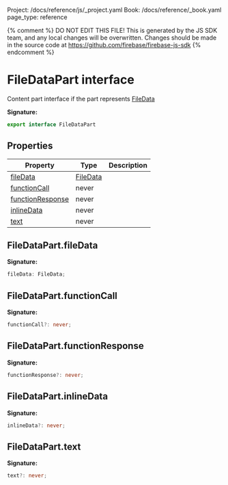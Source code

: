 Project: /docs/reference/js/_project.yaml
Book: /docs/reference/_book.yaml
page_type: reference

{% comment %}
DO NOT EDIT THIS FILE!
This is generated by the JS SDK team, and any local changes will be
overwritten. Changes should be made in the source code at
https://github.com/firebase/firebase-js-sdk
{% endcomment %}

# FileDataPart interface
Content part interface if the part represents [FileData](./vertexai-preview.filedata.md#filedata_interface)

<b>Signature:</b>

```typescript
export interface FileDataPart 
```

## Properties

|  Property | Type | Description |
|  --- | --- | --- |
|  [fileData](./vertexai-preview.filedatapart.md#filedatapartfiledata) | [FileData](./vertexai-preview.filedata.md#filedata_interface) |  |
|  [functionCall](./vertexai-preview.filedatapart.md#filedatapartfunctioncall) | never |  |
|  [functionResponse](./vertexai-preview.filedatapart.md#filedatapartfunctionresponse) | never |  |
|  [inlineData](./vertexai-preview.filedatapart.md#filedatapartinlinedata) | never |  |
|  [text](./vertexai-preview.filedatapart.md#filedataparttext) | never |  |

## FileDataPart.fileData

<b>Signature:</b>

```typescript
fileData: FileData;
```

## FileDataPart.functionCall

<b>Signature:</b>

```typescript
functionCall?: never;
```

## FileDataPart.functionResponse

<b>Signature:</b>

```typescript
functionResponse?: never;
```

## FileDataPart.inlineData

<b>Signature:</b>

```typescript
inlineData?: never;
```

## FileDataPart.text

<b>Signature:</b>

```typescript
text?: never;
```
